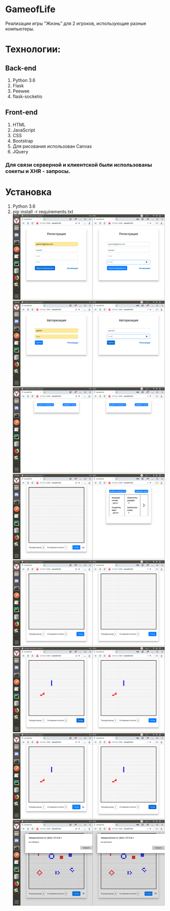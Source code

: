 # GameofLife
Реализации игры "Жизнь" для 2 игроков, использующие разные компьютеры.
# Технологии:
## Back-end
1. Python 3.6
2. Flask
3. Peewee
4. flask-socketio
## Front-end
1. HTML
2. JavaScript
3. CSS
4. Bootstrap
5. Для рисования использован Canvas
6. JQuery
### Для связи серверной и клиентской были использованы сокеты и XHR - запросы.
# Установка
1. Python 3.6
2. pip install -r requirements.txt
![регистрация пользователей](https://github.com/serbud/GameofLife/blob/master/GameofLife/Screenshots/Снимок%20экрана%20от%202019-07-01%2010-03-07.png?raw=true)
![авторизация пользователей](https://github.com/serbud/GameofLife/blob/master/GameofLife/Screenshots/Снимок%20экрана%20от%202019-07-01%2010-03-16.png?raw=true)
![меню выбора сессии](https://github.com/serbud/GameofLife/blob/master/GameofLife/Screenshots/Снимок%20экрана%20от%202019-07-01%2010-03-22.png?raw=true)
![создание сессии](https://github.com/serbud/GameofLife/blob/master/GameofLife/Screenshots/Снимок%20экрана%20от%202019-07-01%2010-03-31.png?raw=true)
![начало игры](https://github.com/serbud/GameofLife/blob/master/GameofLife/Screenshots/Снимок%20экрана%20от%202019-07-01%2010-03-35.png?raw=true)
![](https://github.com/serbud/GameofLife/blob/master/GameofLife/Screenshots/Снимок%20экрана%20от%202019-07-01%2010-03-57.png?raw=true)
![](https://github.com/serbud/GameofLife/blob/master/GameofLife/Screenshots/Снимок%20экрана%20от%202019-07-01%2010-04-03.png?raw=true)
![конец игры](https://github.com/serbud/GameofLife/blob/master/GameofLife/Screenshots/Снимок%20экрана%20от%202019-07-01%2010-04-58.png?raw=true)

